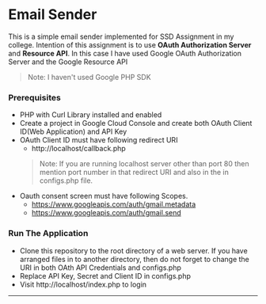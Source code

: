 # Email Sender
This is a simple email sender implemented for SSD Assignment in my college. Intention of this assignment is to use **OAuth Authorization Server** and **Resource API**. In this case I have used Google OAuth Authorization Server and the Google Resource API
> Note: I haven't used Google PHP SDK

### Prerequisites
- PHP with Curl Library installed and enabled
- Create a project in Google Cloud Console and create both OAuth Client ID(Web Application) and API Key
- OAuth Client ID must have following redirect URI
	-  http://localhost/callback.php 
	> Note:  If you are running localhost server other than port 80 then mention  port number in that redirect URI and also in the in configs.php file.
- Oauth consent screen must have following Scopes. 
	-  https://www.googleapis.com/auth/gmail.metadata 
	- https://www.googleapis.com/auth/gmail.send

### Run The Application
- Clone this repository to the root directory of a web server. If you have arranged files in to another directory, then do not forget to change the URI in both OAth API Credentials and configs.php
- Replace API Key, Secret and Client ID in configs.php
- Visit http://localhost/index.php to login
---